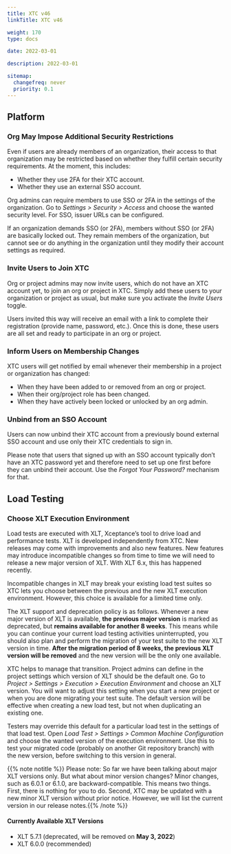 ```yaml
---
title: XTC v46
linkTitle: XTC v46

weight: 170
type: docs

date: 2022-03-01

description: 2022-03-01

sitemap:
  changefreq: never
  priority: 0.1
---
```


## Platform

### Org May Impose Additional Security Restrictions

Even if users are already members of an organization, their access to that organization may be restricted based on whether they fulfill certain security requirements. At the moment, this includes:

* Whether they use 2FA for their XTC account.
* Whether they use an external SSO account.

Org admins can require members to use SSO or 2FA in the settings of the organization. Go to _Settings > Security > Access_ and choose the wanted security level. For SSO, issuer URLs can be configured.

If an organization demands SSO (or 2FA), members without SSO (or 2FA) are basically locked out. They remain members of the organization, but cannot see or do anything in the organization until they modify their account settings as required.

### Invite Users to Join XTC

Org or project admins may now invite users, which do not have an XTC account yet, to join an org or project in XTC. Simply add these users to your organization or project as usual, but make sure you activate the _Invite Users_ toggle.

Users invited this way will receive an email with a link to complete their registration (provide name, password, etc.). Once this is done, these users are all set and ready to participate in an org or project.

### Inform Users on Membership Changes

XTC users will get notified by email whenever their membership in a project or organization has changed:

* When they have been added to or removed from an org or project.
* When their org/project role has been changed.
* When they have actively been locked or unlocked by an org admin.

### Unbind from an SSO Account

Users can now unbind their XTC account from a previously bound external SSO account and use only their XTC credentials to sign in.

Please note that users that signed up with an SSO account typically don’t have an XTC password yet and therefore need to set up one first before they can unbind their account. Use the _Forgot Your Password?_ mechanism for that.

## Load Testing

### Choose XLT Execution Environment

Load tests are executed with XLT, Xceptance’s tool to drive load and performance tests. XLT is developed independently from XTC. New releases may come with improvements and also new features. New features may introduce incompatible changes so from time to time we will need to release a new major version of XLT. With XLT 6.x, this has happened recently.

Incompatible changes in XLT may break your existing load test suites so XTC lets you choose between the previous and the new XLT execution environment. However, this choice is available for a limited time only.

The XLT support and deprecation policy is as follows. Whenever a new major version of XLT is available, **the previous major version** is marked as deprecated, but **remains available for another 8 weeks**. This means while you can continue your current load testing activities uninterrupted, you should also plan and perform the migration of your test suite to the new XLT version in time. **After the migration period of 8 weeks, the previous XLT version will be removed** and the new version will be the only one available.

XTC helps to manage that transition. Project admins can define in the project settings which version of XLT should be the default one. Go to _Project > Settings > Execution > Execution Environment_ and choose an XLT version. You will want to adjust this setting when you start a new project or when you are done migrating your test suite. The default version will be effective when creating a new load test, but not when duplicating an existing one.

Testers may override this default for a particular load test in the settings of that load test. Open _Load Test > Settings > Common Machine Configuration_ and choose the wanted version of the execution environment. Use this to test your migrated code (probably on another Git repository branch) with the new version, before switching to this version in general.

{{% note notitle %}}
Please note: So far we have been talking about major XLT versions only. But what about minor version changes? Minor changes, such as 6.0.1 or 6.1.0, are backward-compatible. This means two things. First, there is nothing for you to do. Second, XTC may be updated with a new minor XLT version without prior notice. However, we will list the current version in our release notes.{{% /note %}}

#### Currently Available XLT Versions
* XLT 5.7.1 (deprecated, will be removed on **May 3, 2022**)
* XLT 6.0.0 (recommended)
